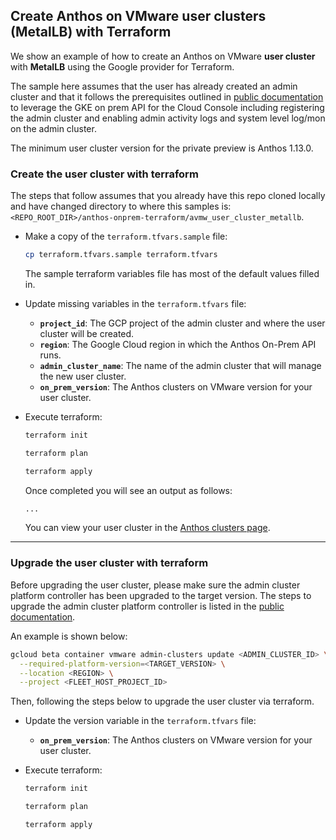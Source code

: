 ## Create Anthos on VMware **user** clusters (MetalLB) with Terraform

We show an example of how to create an Anthos on VMware
**user cluster** with **MetalLB** using the Google provider for Terraform.

The sample here assumes that the user has already created an admin cluster and
that it follows the prerequisites outlined in
[public documentation](https://cloud.google.com/anthos/clusters/docs/on-prem/latest/how-to/create-user-cluster-api#before_you_begin) to leverage the GKE on prem API for
the Cloud Console including registering the admin cluster and enabling admin
activity logs and system level log/mon on the admin cluster.

The minimum user cluster version for the private preview is Anthos 1.13.0.

### Create the user cluster with terraform

The steps that follow assumes that you already have this repo cloned locally and
have changed directory to where this samples is:
`<REPO_ROOT_DIR>/anthos-onprem-terraform/avmw_user_cluster_metallb`.

- Make a copy of the `terraform.tfvars.sample` file:

    ```sh
    cp terraform.tfvars.sample terraform.tfvars
    ```
    The sample terraform variables file has most of the default values filled in.

- Update missing variables in the `terraform.tfvars` file:
  - **`project_id`**: The GCP project of the admin cluster and where the user
    cluster will be created.
  - **`region`**: The Google Cloud region in which the Anthos On-Prem API
    runs.
  - **`admin_cluster_name`**: The name of the admin cluster that will manage the
    new user cluster.
  - **`on_prem_version`**: The Anthos clusters on VMware version for
    your user cluster.

- Execute terraform:

    ```sh
    terraform init
    ```
    ```sh
    terraform plan
    ```
    ```sh
    terraform apply
    ```

    Once completed you will see an output as follows:
    ```sh
    ...

    ```

    You can view your user cluster in the
    [Anthos clusters page](https://console.cloud.google.com/anthos/clusters).
---

### Upgrade the user cluster with terraform

Before upgrading the user cluster, please make sure the admin cluster platform
controller has been upgraded to the target version. The steps to upgrade the
admin cluster platform controller is listed in the
[public documentation](https://cloud.google.com/anthos/clusters/docs/on-prem/latest/how-to/upgrade-on-prem-api#available_versions_for_upgrades).

An example is shown below:

```bash
gcloud beta container vmware admin-clusters update <ADMIN_CLUSTER_ID> \
  --required-platform-version=<TARGET_VERSION> \
  --location <REGION> \
  --project <FLEET_HOST_PROJECT_ID>
```

Then, following the steps below to upgrade the user cluster via terraform.

- Update the version variable in the `terraform.tfvars` file:
  - **`on_prem_version`**: The Anthos clusters on VMware version for your user
    cluster.

- Execute terraform:

    ```sh
    terraform init
    ```
    ```sh
    terraform plan
    ```
    ```sh
    terraform apply
    ```
